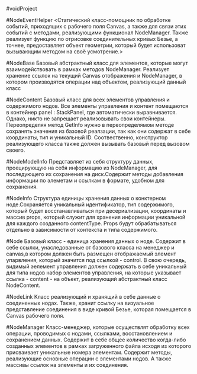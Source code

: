 #voidProject

#NodeEventHelper
<Статический класс-помощник по обработке событий, приходящих с рабочего поля Canvas, а также для связи этих событий с методами, реализующими функционал NodeManager. Также реализует функцию по отрисовке соединительных кривых Безье, а точнее, предоставляет объект геометрии, который будет использоват вызывающим методом на своё усмотрение.>

#NodeBase
Базовый абстрактный класс для элементов, которые могут взаимодействовать в рамках методов NodeManager. Реализует хранение ссылок на текущий Canvas отображения и NodeManager, в котором производятся операции над объектом, реализующий данный класс

#NodeContent
Базовый класс для всех элементов управления и содержимого нодов. Все элементы управления и контент помещаются в контейнер panel : StackPanel, где автоматически выравнивается. Однако, никто не запрещает реализовывать свои контейнеры. Переопределяя метод GetInfo нужно в переопределямом методе сохранять значения из базовой реалзации, так как они содержат в себе координаты, тип и уникальный ID. Соотвественно, конструктор реализующего класса также должен вызывать базовый перед вызовом своего.
 
#NodeModelInfo
Представляет из себя структуру данных, проецирующую на себя информацию из NodeManager, для последующего их сохранения на диск.Содержит методы добавления информации по элеметам и ссылкам в формате, удобном для сохранения.
 
#NodeInfo
Структура единицы хранения данных о конктерном ноде.Сохраняется уникальный идентификатор, тип содержимого, который будет восстанавливаться при десериализации, координаты и массив props, который служит для хранения информации уникальной для каждого созданного contentType. Props будут обрабатываться отдельно в зависимости от контекста и типа содержимого.

#Node
Базовый класс - единица хранения данных о ноде.	Содержит в себе ссылки, унаследованные от базового класса на менеджер и canvas,в котором должен быть размещен отображаемый элемент упарвления, который значится под ссылкой - control.	В свою очередь, видимый эелемент управления должен содержать в себе уникальный для типа нодов набор элементов управления, на которые указывает ссылка - content - на объект, реализующий абстрактный класс NodeContent.


#NodeLink
Класс реализующий и хранящий в себе данные о соединенных нодах. Также, хранит ссылку на визуальное представление соединения в виде кривой Безье, которая помещается в Canvas рабочего поля.

#NodeManager
Класс-менеджер, которые осуществлят обработку всех операции, проводимых с нодами, ссылками, восстановлением и сохранением данных. Содержит в себе общее количество когда-либо созданных элементов в рамках загруженного файла исходя из которого присваивает уникальные номера элементам. Содержит методы, реализующие основные операции с элементами нодов. А также массивы ссылок на элементы и их соединения.

